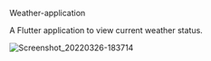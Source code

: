 Weather-application

A Flutter application to view current weather status.


![Screenshot_20220326-183714](https://user-images.githubusercontent.com/81470344/160270749-5def4ba8-168e-4d51-a2b9-791523bc2256.jpg)
